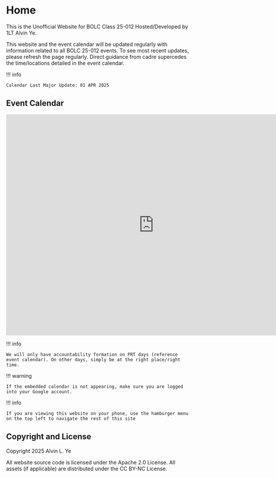 # Home

This is the Unofficial Website for BOLC Class 25-012 Hosted/Developed by 1LT Alvin Ye.

This website and the event calendar will be updated regularly with information related to all BOLC 25-012 events.
To see most recent updates, please refresh the page regularly. Direct guidance from cadre supercedes the time/locations detailed in the event calendar.

!!! info

    Calendar Last Major Update: 01 APR 2025

## Event Calendar

<iframe src="https://calendar.google.com/calendar/embed?src=0fed5edbc83dba5e23bc0a66b45fd6c8c061a176f6e7c404f2f9e00fb335e283%40group.calendar.google.com&ctz=America%2FChicago" style="border: 0" width="800" height="600" frameborder="0" scrolling="no"></iframe>

!!! info

    We will only have accountability formation on PRT days (reference event calendar). On other days, simply be at the right place/right time.

!!! warning

    If the embedded calendar is not appearing, make sure you are logged into your Google account.

!!! info

    If you are viewing this website on your phone, use the hamburger menu on the top left to navigate the rest of this site


## Copyright and License

Copyright 2025 Alvin L. Ye

All website source code is licensed under the Apache 2.0 License. All assets (if applicable) are distributed under the CC BY-NC License.
